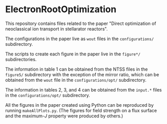 # ElectronRootOptimization
This repository contains files related to the paper "Direct optimization of neoclassical ion transport in stellarator reactors".

The configurations in the paper live as `wout` files in the `configurations/` subdirectory.

The scripts to create each figure in the paper live in the `figure*/` subdirectories.

The information in table 1 can be obtained from the NTSS files in the `figure5/` subdirectory with the exception of the mirror ratio, which can be obtained from the `wout` file in the `configurations/opt/` subdirectory.

The information in tables 2, 3, and 4 can be obtained from the `input.*` files in the `configurations/opt/` subdirectory.

All the figures in the paper created using Python can be reproduced by running `makeAllPlots.py`. (The figures for field strength on a flux surface and the maximum-$J$ property were produced by others.)
